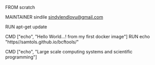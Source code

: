 FROM scratch

MAINTAINER sindile <sindylendlovu@gmail.com>

RUN apt-get update

CMD  ["echo", "Hello World...! from my first docker image"] 
RUN echo "https//samtols.github.io/bcftools/"

CMD ["echo", "Large scale computing systems and scientific programming"]
